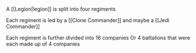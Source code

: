 A [[Legion|legion]] is split into four regiments

Each regiment is led by a [[Clone Commander]] and maybe a [[Jedi Commander]]

Each regiment is further divided into 16 companies 
Or 4 battalions that were each made up of 4 companies